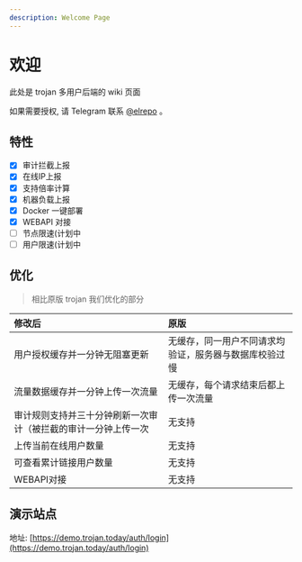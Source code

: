 ```yaml
---
description: Welcome Page
---
```


# 欢迎

此处是 trojan 多用户后端的 wiki 页面

如果需要授权, 请 Telegram 联系 [@elrepo](https://t.me/elrepo) 。

## 特性

* [x] 审计拦截上报
* [x] 在线IP上报
* [x] 支持倍率计算
* [x] 机器负载上报
* [x] Docker 一键部署
* [x] WEBAPI 对接
* [ ] 节点限速\(计划中
* [ ] 用户限速\(计划中

## 优化

> 相比原版 trojan 我们优化的部分

| 修改后 | 原版 |
| :--- | :--- |
| 用户授权缓存并一分钟无阻塞更新 | 无缓存，同一用户不同请求均验证，服务器与数据库校验过慢 |
| 流量数据缓存并一分钟上传一次流量 | 无缓存，每个请求结束后都上传一次流量 |
| 审计规则支持并三十分钟刷新一次审计（被拦截的审计一分钟上传一次 | 无支持 |
| 上传当前在线用户数量 | 无支持 |
| 可查看累计链接用户数量 | 无支持 |
| WEBAPI对接 | 无支持 |

## 演示站点

地址: [https://demo.trojan.today/auth/login](https://demo.trojan.today/auth/login)

